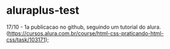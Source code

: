 # aluraplus-test
17/10 - 1a publicacao no github, seguindo um tutorial do alura. (https://cursos.alura.com.br/course/html-css-praticando-html-css/task/103171);
